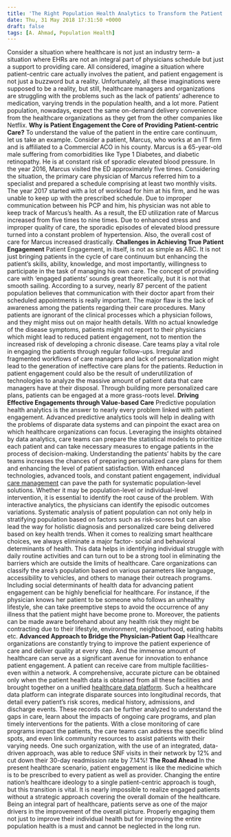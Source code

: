 ```yaml
---
title: 'The Right Population Health Analytics to Transform the Patient Experience'
date: Thu, 31 May 2018 17:31:50 +0000
draft: false
tags: [A. Ahmad, Population Health]
---
```


Consider a situation where healthcare is not just an industry term- a situation where EHRs are not an integral part of physicians schedule but just a support to providing care. All considered, imagine a situation where patient-centric care actually involves the patient, and patient engagement is not just a buzzword but a reality. Unfortunately, all these imaginations were supposed to be a reality, but still, healthcare managers and organizations are struggling with the problems such as the lack of patients’ adherence to medication, varying trends in the population health, and a lot more. Patient population, nowadays, expect the same on-demand delivery convenience from the healthcare organizations as they get from the other companies like Netflix. **Why is Patient Engagement the Core of Providing Patient-centric Care?** To understand the value of the patient in the entire care continuum, let us take an example. Consider a patient, Marcus, who works at an IT firm and is affiliated to a Commercial ACO in his county. Marcus is a 65-year-old male suffering from comorbidities like Type 1 Diabetes, and diabetic retinopathy. He is at constant risk of sporadic elevated blood pressure. In the year 2016, Marcus visited the ED approximately five times. Considering the situation, the primary care physician of Marcus referred him to a specialist and prepared a schedule comprising at least two monthly visits. The year 2017 started with a lot of workload for him at his firm, and he was unable to keep up with the prescribed schedule. Due to improper communication between his PCP and him, his physician was not able to keep track of Marcus’s health. As a result, the ED utilization rate of Marcus increased from five times to nine times. Due to enhanced stress and improper quality of care, the sporadic episodes of elevated blood pressure turned into a constant problem of hypertension. Also, the overall cost of care for Marcus increased drastically. **Challenges in Achieving True Patient Engagement** Patient Engagement, in itself, is not as simple as ABC. It is not just bringing patients in the cycle of care continuum but enhancing the patient’s skills, ability, knowledge, and most importantly, willingness to participate in the task of managing his own care. The concept of providing care with ‘engaged patients’ sounds great theoretically, but it is not that smooth sailing. According to a survey, nearly 87 percent of the patient population believes that communication with their doctor apart from their scheduled appointments is really important. The major flaw is the lack of awareness among the patients regarding their care procedures. Many patients are ignorant of the clinical processes which a physician follows, and they might miss out on major health details. With no actual knowledge of the disease symptoms, patients might not report to their physicians which might lead to reduced patient engagement, not to mention the increased risk of developing a chronic disease. Care teams play a vital role in engaging the patients through regular follow-ups. Irregular and fragmented workflows of care managers and lack of personalization might lead to the generation of ineffective care plans for the patients. Reduction in patient engagement could also be the result of underutilization of technologies to analyze the massive amount of patient data that care managers have at their disposal. Through building more personalized care plans, patients can be engaged at a more grass-roots level. **Driving Effective Engagements through Value-based Care** Predictive population health analytics is the answer to nearly every problem linked with patient engagement. Advanced predictive analytics tools will help in dealing with the problems of disparate data systems and can pinpoint the exact area on which healthcare organizations can focus. Leveraging the insights obtained by data analytics, care teams can prepare the statistical models to prioritize each patient and can take necessary measures to engage patients in the process of decision-making. Understanding the patients’ habits by the care teams increases the chances of preparing personalized care plans for them and enhancing the level of patient satisfaction. With enhanced technologies, advanced tools, and constant patient engagement, individual [care management](http://innovaccer.com/incare?utm_source=Blog&utm_medium=Blog&utm_campaign=Blog_9March) can pave the path for systematic population-level solutions. Whether it may be population-level or individual-level intervention, it is essential to identify the root cause of the problem. With interactive analytics, the physicians can identify the episodic outcomes variations. Systematic analysis of patient population can not only help in stratifying population based on factors such as risk-scores but can also lead the way for holistic diagnosis and personalized care being delivered based on key health trends. When it comes to realizing smart healthcare choices, we always eliminate a major factor- social and behavioral determinants of health. This data helps in identifying individual struggle with daily routine activities and can turn out to be a strong tool in eliminating the barriers which are outside the limits of healthcare. Care organizations can classify the area’s population based on various parameters like language, accessibility to vehicles, and others to manage their outreach programs. Including social determinants of health data for advancing patient engagement can be highly beneficial for healthcare. For instance, if the physician knows her patient to be someone who follows an unhealthy lifestyle, she can take preemptive steps to avoid the occurrence of any illness that the patient might have become prone to. Moreover, the patients can be made aware beforehand about any health risk they might be contracting due to their lifestyle, environment, neighbourhood, eating habits etc. **Advanced Approach to Bridge the Physician-Patient Gap** Healthcare organizations are constantly trying to improve the patient experience of care and deliver quality at every step. And the immense amount of healthcare can serve as a significant avenue for innovation to enhance patient engagement. A patient can receive care from multiple facilities- even within a network. A comprehensive, accurate picture can be obtained only when the patient health data is obtained from all these facilities and brought together on a unified [healthcare data platform](http://innovaccer.com/indata?utm_source=Blog&utm_medium=Blog&utm_campaign=Blog_9March). Such a healthcare data platform can integrate disparate sources into longitudinal records, that detail every patient’s risk scores, medical history, admissions, and discharge events. These records can be further analyzed to understand the gaps in care, learn about the impacts of ongoing care programs, and plan timely interventions for the patients. With a close monitoring of care programs impact the patients, the care teams can address the specific blind spots, and even link community resources to assist patients with their varying needs. One such organization, with the use of an integrated, data-driven approach, was able to reduce SNF visits in their network by 12% and cut down their 30-day readmission rate by 7.14%! **The Road Ahead** In the present healthcare scenario, patient engagement is like the medicine which is to be prescribed to every patient as well as provider. Changing the entire nation’s healthcare ideology to a single patient-centric approach is tough, but this transition is vital. It is nearly impossible to realize engaged patients without a strategic approach covering the overall domain of the healthcare. Being an integral part of healthcare, patients serve as one of the major drivers in the improvement of the overall picture. Properly engaging them not just to improve their individual health but for improving the entire population health is a must and cannot be neglected in the long run.